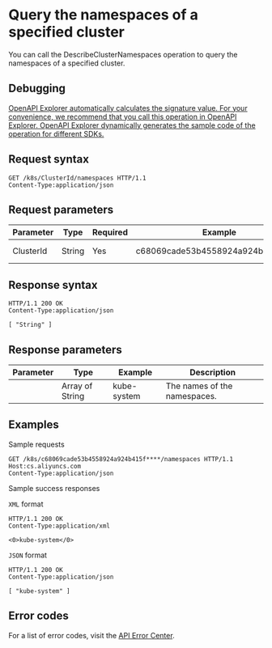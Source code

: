 # Query the namespaces of a specified cluster

You can call the DescribeClusterNamespaces operation to query the namespaces of a specified cluster.

## Debugging

[OpenAPI Explorer automatically calculates the signature value. For your convenience, we recommend that you call this operation in OpenAPI Explorer. OpenAPI Explorer dynamically generates the sample code of the operation for different SDKs.](https://api.aliyun.com/#product=CS&api=DescribeClusterNamespaces&type=ROA&version=2015-12-15)

## Request syntax

```
GET /k8s/ClusterId/namespaces HTTP/1.1
Content-Type:application/json
```

## Request parameters

|Parameter|Type|Required|Example|Description|
|---------|----|--------|-------|-----------|
|ClusterId|String|Yes|c68069cade53b4558924a924b415f\*\*\*\*|The ID of the cluster. |

## Response syntax

```
HTTP/1.1 200 OK
Content-Type:application/json

[ "String" ]
```

## Response parameters

|Parameter|Type|Example|Description|
|---------|----|-------|-----------|
| |Array of String|kube-system|The names of the namespaces. |

## Examples

Sample requests

```
GET /k8s/c68069cade53b4558924a924b415f****/namespaces HTTP/1.1
Host:cs.aliyuncs.com
Content-Type:application/json
```

Sample success responses

`XML` format

```
HTTP/1.1 200 OK
Content-Type:application/xml

<0>kube-system</0>
```

`JSON` format

```
HTTP/1.1 200 OK
Content-Type:application/json

[ "kube-system" ]
```

## Error codes

For a list of error codes, visit the [API Error Center](https://error-center.alibabacloud.com/status/product/CS).

